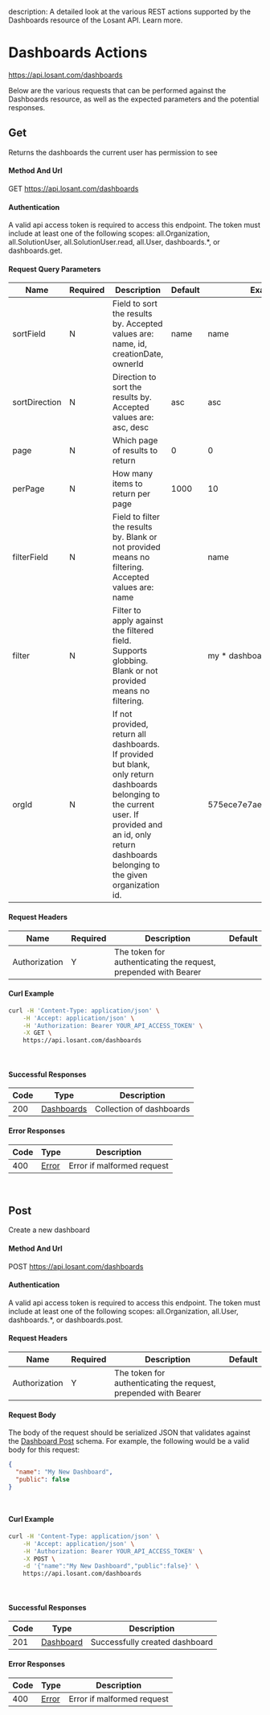 description: A detailed look at the various REST actions supported by the Dashboards resource of the Losant API. Learn more.

# Dashboards Actions

https://api.losant.com/dashboards

Below are the various requests that can be performed against the
Dashboards resource, as well as the expected
parameters and the potential responses.

## Get

Returns the dashboards the current user has permission to see

#### Method And Url

GET https://api.losant.com/dashboards

#### Authentication
A valid api access token is required to access this endpoint. The token must
include at least one of the following scopes:
all.Organization, all.SolutionUser, all.SolutionUser.read, all.User, dashboards.*, or dashboards.get.

#### Request Query Parameters

| Name | Required | Description | Default | Example |
| ---- | -------- | ----------- | ------- | ------- |
| sortField | N | Field to sort the results by. Accepted values are: name, id, creationDate, ownerId | name | name |
| sortDirection | N | Direction to sort the results by. Accepted values are: asc, desc | asc | asc |
| page | N | Which page of results to return | 0 | 0 |
| perPage | N | How many items to return per page | 1000 | 10 |
| filterField | N | Field to filter the results by. Blank or not provided means no filtering. Accepted values are: name |  | name |
| filter | N | Filter to apply against the filtered field. Supports globbing. Blank or not provided means no filtering. |  | my * dashboard |
| orgId | N | If not provided, return all dashboards. If provided but blank, only return dashboards belonging to the current user. If provided and an id, only return dashboards belonging to the given organization id. |  | 575ece7e7ae143cd83dc4a9c |

#### Request Headers

| Name | Required | Description | Default |
| ---- | -------- | ----------- | ------- |
| Authorization | Y | The token for authenticating the request, prepended with Bearer | |

#### Curl Example

```bash
curl -H 'Content-Type: application/json' \
    -H 'Accept: application/json' \
    -H 'Authorization: Bearer YOUR_API_ACCESS_TOKEN' \
    -X GET \
    https://api.losant.com/dashboards
```
<br/>

#### Successful Responses

| Code | Type | Description |
| ---- | ---- | ----------- |
| 200 | [Dashboards](schemas.md#dashboards) | Collection of dashboards |

#### Error Responses

| Code | Type | Description |
| ---- | ---- | ----------- |
| 400 | [Error](schemas.md#error) | Error if malformed request |

<br/>

## Post

Create a new dashboard

#### Method And Url

POST https://api.losant.com/dashboards

#### Authentication
A valid api access token is required to access this endpoint. The token must
include at least one of the following scopes:
all.Organization, all.User, dashboards.*, or dashboards.post.

#### Request Headers

| Name | Required | Description | Default |
| ---- | -------- | ----------- | ------- |
| Authorization | Y | The token for authenticating the request, prepended with Bearer | |

#### Request Body

The body of the request should be serialized JSON that validates against
the [Dashboard Post](schemas.md#dashboard-post) schema. For example, the following would be a
valid body for this request:

```json
{
  "name": "My New Dashboard",
  "public": false
}
```
<small><br/></small>

#### Curl Example

```bash
curl -H 'Content-Type: application/json' \
    -H 'Accept: application/json' \
    -H 'Authorization: Bearer YOUR_API_ACCESS_TOKEN' \
    -X POST \
    -d '{"name":"My New Dashboard","public":false}' \
    https://api.losant.com/dashboards
```
<br/>

#### Successful Responses

| Code | Type | Description |
| ---- | ---- | ----------- |
| 201 | [Dashboard](schemas.md#dashboard) | Successfully created dashboard |

#### Error Responses

| Code | Type | Description |
| ---- | ---- | ----------- |
| 400 | [Error](schemas.md#error) | Error if malformed request |

<br/>

